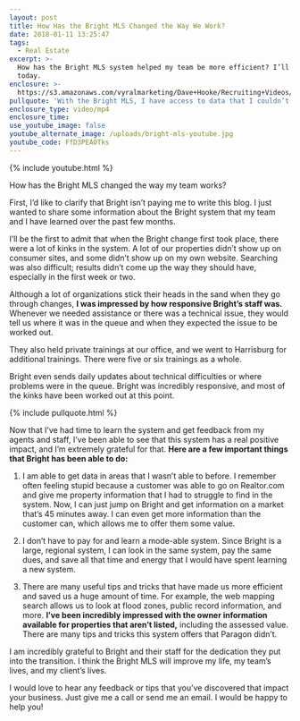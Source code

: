 ```yaml
---
layout: post
title: How Has the Bright MLS Changed the Way We Work?
date: 2018-01-11 13:25:47
tags:
  - Real Estate
excerpt: >-
  How has the Bright MLS system helped my team be more efficient? I’ll explain
  today.
enclosure: >-
  https://s3.amazonaws.com/vyralmarketing/Dave+Hooke/Recruiting+Videos/Central+PA+Real+Estate+Agent-+How+Has+the+Bright+MLS+Changed+the+Way+We+Work%253F.mp4
pullquote: 'With the Bright MLS, I have access to data that I couldn’t get before.'
enclosure_type: video/mp4
enclosure_time:
use_youtube_image: false
youtube_alternate_image: /uploads/bright-mls-youtube.jpg
youtube_code: FfD3PEAOTks
---
```



{% include youtube.html %}

How has the Bright MLS changed the way my team works?

First, I’d like to clarify that Bright isn’t paying me to write this blog. I just wanted to share some information about the Bright system that my team and I have learned over the past few months.

I’ll be the first to admit that when the Bright change first took place, there were a lot of kinks in the system. A lot of our properties didn’t show up on consumer sites, and some didn’t show up on my own website. Searching was also difficult; results didn’t come up the way they should have, especially in the first week or two.

Although a lot of organizations stick their heads in the sand when they go through changes, **I was impressed by how responsive Bright’s staff was.** Whenever we needed assistance or there was a technical issue, they would tell us where it was in the queue and when they expected the issue to be worked out.

They also held private trainings at our office, and we went to Harrisburg for additional trainings. There were five or six trainings as a whole.

Bright even sends daily updates about technical difficulties or where problems were in the queue. Bright was incredibly responsive, and most of the kinks have been worked out at this point.

{% include pullquote.html %}

Now that I’ve had time to learn the system and get feedback from my agents and staff, I’ve been able to see that this system has a real positive impact, and I’m extremely grateful for that. **Here are a few important things that Bright has been able to do:**

1. I am able to get data in areas that I wasn’t able to before. I remember often feeling stupid because a customer was able to go on Realtor.com and give me property information that I had to struggle to find in the system. Now, I can just jump on Bright and get information on a market that’s 45 minutes away. I can even get more information than the customer can, which allows me to offer them some value.

2. I don’t have to pay for and learn a mode-able system. Since Bright is a large, regional system, I can look in the same system, pay the same dues, and save all that time and energy that I would have spent learning a new system.

3. There are many useful tips and tricks that have made us more efficient and saved us a huge amount of time. For example, the web mapping search allows us to look at flood zones, public record information, and more. **I’ve been incredibly impressed with the owner information available for properties that aren’t listed,** including the assessed value. There are many tips and tricks this system offers that Paragon didn’t.

I am incredibly grateful to Bright and their staff for the dedication they put into the transition. I think the Bright MLS will improve my life, my team’s lives, and my client’s lives.

I would love to hear any feedback or tips that you’ve discovered that impact your business. Just give me a call or send me an email. I would be happy to help you!